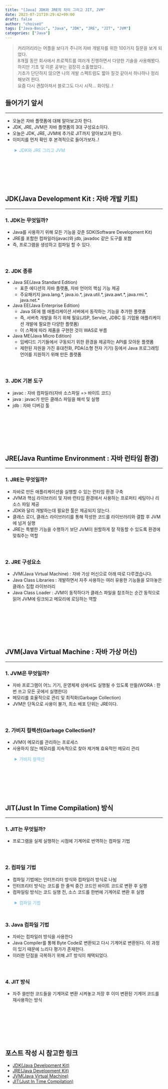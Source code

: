 ```yaml
---
title: "[Java] JDK와 JRE의 차이 그리고 JIT, JVM"
date: 2023-07-21T19:29:42+09:00
draft: false
author: "choiseU"
tags: ["Java-Basic", "Java", "JDK", "JRE", "JIT", "JVM"]
categories: ["Java"]
---
```

> 커리어리라는 어플을 보다가 주니어 자바 개발자를 위한 100가지 질문을 보게 되었다.  
> 8개월 동안 회사에서 프로젝트를 여러개 진행하면서 다양한 기술을 사용해봤다.  
> 하지만 기초 및 이론 공부는 굉장히 소홀했었다..  
> 기초가 단단하지 않으면 나의 개발 스펙트럼도 짧아 질것 같아서 하나하나 정리해보려 한다.  
> 요즘 다시 괜찮아져서 블로그도 다시 시작... 화이팅..!

## 들어가기 앞서
***
- 오늘은 자바 플랫폼에 대해 알아보고자 한다.
- JDK, JRE, JVM은 자바 플랫폼의 3대 구성요소이다.
- 오늘은 JDK, JRE, JVM에 추가로 JIT까지 알아보고자 한다.
- 이미지를 먼저 확인 후 본격적으로 들어가보자..!

<details>
    <summary style="color: rgba(113, 187, 222, 1); margin-left: 30px; cursor: pointer;">JDK와 JRE 그리고 JVM</summary>
    <img style="margin-left: 30px; width: 500px" src="/img/posts/java/basic/differenceBetweenJDKAndJRE.png">
</details>
<div style="height: 100px;"></div>

## JDK(Java Development Kit : 자바 개발 키트)
***

### 1. JDK는 무엇일까?
- Java를 사용하기 위해 모든 기능을 갖춘 SDK(Software Development Kit)
- JRE를 포함한 컴파일러(javac)와 jdb, javadoc 같은 도구를 포함
- 즉, 프로그램을 생성하고 컴파일 할 수 있다.

<div style="height: 25px;"></div>

### 2. JDK 종류
* Java SE(Java Standard Edition)
  * 표준 에디션의 자바 플랫폼, 자바 언어의 핵심 기능 제공
  * 주요패키지 java.lang.\*, java.io.\*, java.util.\*, java.awt.\*, java.rmi.\*, java.net.\*
* Java EE(Java Enterprise Edition)
  * Java SE에 웹 애플리케이션 서버에서 동작하는 기능을 추가한 플랫폼
  * 즉, 서버측 개발을 하기 위해 필요(JSP, Servlet, JDBC 등 기업용 애플리케이션 개발에 필요한 다양한 플랫폼)
  * 이 스펙에 따라 제품을 구현한 것이 WAS로 부름
* Java ME(Java Micro Edition)
  * 임베디드 기기들에서 구동되기 위한 환경을 제공하는 API를 모아둔 플랫폼
  * 제한된 자원을 가진 휴대전화, PDA(소형 전자 기기) 등에서 Java 프로그래밍 언어를 지원하기 위해 만든 플랫폼

<div style="height: 25px;"></div>

### 3. JDK 기본 도구
- javac : 자바 컴파일러(자바 소스파일 => 바이트 코드)
- java : javac가 만든 클래스 파일을 해석 및 실행
- jdb : 자바 디버깅 툴

<div style="height: 100px;"></div>

## JRE(Java Runtime Environment : 자바 런타임 환경)
***

### 1. JRE는 무엇일까?
- 자바로 만든 애플리케이션을 실행할 수 있는 런타임 환경 구축
- JVM과 핵심 라이브러리 및 자바 런타임 환경에서 사용하는 프로퍼티 세팅이나 리소스 파일 제공
- JDK와 달리 개발하는데 필요한 툴은 제공되지 않는다.
- 클래스 로더, 클래스 라이브러리를 통해 작성한 코드를 라이브러리와 결합 후 JVM에 넘겨 실행
- JRE는 특별한 기능을 수행하기 보단 JVM이 원할하게 잘 작동할 수 있도록 환경에 맞춰주는 역할

<div style="height: 25px;"></div>

### 2. JRE 구성요소
- JVM(Java Virtual Machine) : 자바 가상 머신으로 아래 따로 다루겠습니다.
- Java Class Libraries : 개발하면서 자주 사용하는 여러 유용한 기능들을 모아놓은 클래스 집합 라이브러리
- Java Class Loader : JVM이 동작하다가 클래스 파일을 참조하는 순간 동적으로 읽어 JVM에 링크되고 메모리에 로딩하는 역할 

<div style="height: 100px;"></div>

## JVM(Java Virtual Machine : 자바 가상 머신)
***

### 1. JVM은 무엇일까?
- 자바 프로그램이 어느 기기, 운영체제 상에서도 실행될 수 있도록 만듦(WORA : 한 번 쓰고 모든 곳에서 실행한다)
- 메모리를 효율적으로 관리 및 최적화(Garbage Collection)
- JVM은 단독으로 사용이 불가, 최소 배포 단위는 JRE이다.

<div style="height: 25px;"></div>

### 2. 가비지 컬렉션(Garbage Collection)?
- JVM이 메모리를 관리하는 프로세스
- 사용하지 않는 메모리를 지속적으로 찾아 제거해 효육적인 메모리 관리


<details>
  <summary style="color: rgba(113, 187, 222, 1); margin-left: 30px; cursor: pointer;">가비지 컬렉션</summary>
  <img style="margin-left: 30px; width: 500px" src="/img/posts/java/basic/jvm.png">
</details>

<div style="height: 100px;"></div>

## JIT(Just In Time Compilation) 방식
***

### 1. JIT는 무엇일까?
- 프로그램을 실제 실행하는 시점에 기계어로 번역하는 컴파일 기법

<div style="height: 25px;"></div>

### 2. 컴파일 기법
- 컴파일 기법에는 인터프리터 방식와 컴파일러 방식로 나뉨
- 인터프리터 방식는 코드를 한 줄씩 중간 코드인 바이트 코드로 변환 후 실행
- 컴파일링 방식는 코드 실행 전, 소스 코드를 한번에 기계어로 변환 후 실행

<details>
  <summary style="color: rgba(113, 187, 222, 1); margin-left: 30px; cursor: pointer;">컴파일 기법</summary>
  <img style="margin-left: 30px; width: 500px" src="/img/posts/java/basic/compiler.jpeg">
</details>


<div style="height: 25px;"></div>

### 3. Java 컴파일 기법
- 자바는 컴파일러 방식을 사용한다
- Java Compiler를 통해 Byte Code로 변환되고 다시 기계어로 변환된다. 이 과정이 있기 때문에 느리다 평가가 존재한다.
- 이러한 단점을 극복하기 위해 JIT 방식이 채택되었다.

<div style="height: 25px;"></div>

### 4. JIT 방식
- 자주 쓸만한 코드들을 기계어로 변환 시켜놓고 저장 후 이미 변환된 기계어 코드를 재사용하는 방식

<div style="height: 100px;"></div>

## 포스트 작성 시 참고한 링크
- [JDK(Java Development Kit)](https://pythontoomuchinformation.tistory.com/277)
- [JRE(Java Development Kit)](https://www.itworld.co.kr/news/110768)
- [JVM(Java Virtual Machine)](https://m.blog.naver.com/goreng2/221770110714)
- [JIT(Just In Time Compilation)](https://medium.com/@lazysoul/jit-just-in-time-16bb63f3ae26)
